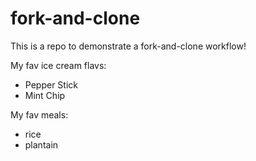 # fork-and-clone

This is a repo to demonstrate a fork-and-clone workflow!

My fav ice cream flavs:

- Pepper Stick
- Mint Chip

My fav meals:

- rice
- plantain
